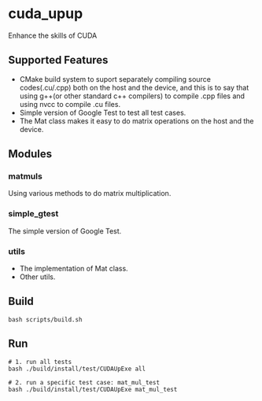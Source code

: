 # cuda_upup
Enhance the skills of CUDA

## Supported Features
 * CMake build system to suport separately compiling source codes(.cu/.cpp) both on the host and the device, 
   and this is to say that using g++(or other standard c++ compilers) to compile .cpp files and using nvcc to compile .cu files.
 * Simple version of Google Test to test all test cases.
 * The Mat class makes it easy to do matrix operations on the host and the device.

## Modules
### matmuls
Using various methods to do matrix multiplication.

### simple_gtest
The simple version of Google Test.

### utils
  * The implementation of Mat class.
  * Other utils.

## Build
```shell
bash scripts/build.sh
```
## Run
```shell
# 1. run all tests
bash ./build/install/test/CUDAUpExe all

# 2. run a specific test case: mat_mul_test
bash ./build/install/test/CUDAUpExe mat_mul_test
```
